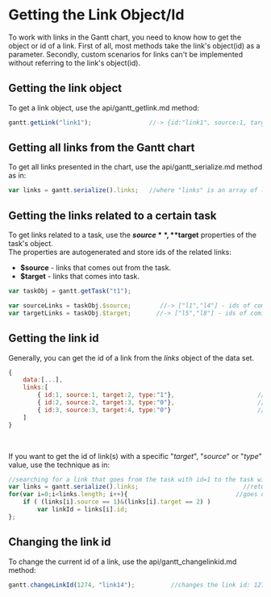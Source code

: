 Getting the Link Object/Id
============================================
To work with links in the Gantt chart, you need to know how to get the object or id of a link. First of all,
most methods take the link's object(id) as a parameter. Secondly, custom scenarios for links can't be implemented without referring to
the link's object(id).

Getting the link object
--------------------------
To get a link object, use the api/gantt_getlink.md method:

~~~js
gantt.getLink("link1");                //-> {id:"link1", source:1, target:2, type:1}
~~~


Getting all links from the Gantt chart 
------------------------------------------------
To get all links presented in the chart, use the api/gantt_serialize.md method as in:

~~~js
var links = gantt.serialize().links;   //where "links" is an array of links' objects
~~~

Getting the links related to a certain task
------------------------------------------
To get links related to a task, use the **$source**, **$target** properties of the task's object.<br> The properties are autogenerated and store ids of the  related links:

- **$source** - links that comes out from the task.
- **$target** - links that comes into task.

~~~js
var taskObj = gantt.getTask("t1");

var sourceLinks = taskObj.$source;        //-> ["l1","l4"] - ids of coming-out links  /*!*/
var targetLinks = taskObj.$target;       //-> ["l5","l8"] - ids of coming-into links  /*!*/
~~~


Getting the link id
--------------------------
Generally, you can get the id of a link from the *links* object of the data set.  

~~~js
{
    data:[...],
    links:[
        { id:1, source:1, target:2, type:"1"},                       //link's id = 1 /*!*/
        { id:2, source:2, target:3, type:"0"},                       //link's id = 2 /*!*/
        { id:3, source:3, target:4, type:"0"}                        //link's id = 3 /*!*/
	]
}
~~~

<br>

If you want to get the id of link(s) with a specific  "*target*", "*source*" or "*type*" value, use the technique as in:

~~~js
//searching for a link that goes from the task with id=1 to the task with id=2
var links = gantt.serialize().links;                             //returns all links
for(var i=0;i<links.length; i++){                              //goes over all links
    if ( (links[i].source == 1)&(links[i].target == 2) )
        var linkId = links[i].id;
};
~~~



Changing the link id
-------------------------------
To change the current id of a link, use the api/gantt_changelinkid.md method:
~~~js
gantt.changeLinkId(1274, "link14");          //changes the link id: 1274 -> "link14"
~~~